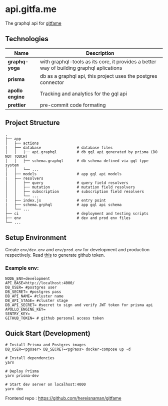 # api.gitfa.me
The graphql api for [gitfame](https://github.com/hereisnaman/gitfame)

## Technologies
|**Name**|**Description**|
|----|---|
|**graphq-yoga**| with graphql-tools as its core, it provides a better way of building graphql aplications|
|**prisma**| db as a graphql api, this project uses the postgres connector|
|**apollo engine**| Tracking and analytics for the gql api|
|**prettier**| pre-commit code formating|

## Project Structure
    .
    ├── app
    │   ├── actions              
    |   ├── database                # database files
    │   │   ├── api.graphql         # db gql api generated by prisma (DO NOT TOUCH)
    │   │   ├── schema.graphql      # db schema defined via gql type system
    │   │   └── ...
    |   ├── models                  # app gql api models
    |   ├── resolvers      
    │   │   ├── query               # query field resolvers
    │   │   ├── mutation            # mutation field resolvers
    │   │   ├── subscription        # subscription field resolvers
    │   │   └── ...
    |   ├── index.js                # entry point
    |   ├── schema.grphql           # app gql api schema
    │   └── ...
    ├── ci                          # deployment and testing scripts
    ├── env                         # dev and prod env files
    └── ...

## Setup Environment
Create `env/dev.env` and `env/prod.env` for development and production respectively. Read [this](https://help.github.com/articles/creating-a-personal-access-token-for-the-command-line/#creating-a-token) to generate github token.

### Example env:
```
NODE_ENV=development
API_BASE=http://localhost:4000/
DB_USER= #postgres user
DB_SECRET= #postgres pass
DB_API_NAME= #cluster name
DB_API_STAGE= #cluster stage
DB_API_SECRET= #secret to sign and verify JWT token for prisma api
APOLLO_ENGINE_KEY=
SENTRY_KEY=
GITHUB_TOKEN= # github personal access token
```

## Quick Start (Development)
```
# Install Prisma and Postgres images
DB_USER=<pgUser> DB_SECRET=<pgPass> docker-compose up -d

# Install dependencies
yarn

# Deploy Prisma
yarn prisma-dev

# Start dev server on localhost:4000
yarn dev
```
Frontend repo : <https://github.com/hereisnaman/gitfame>

